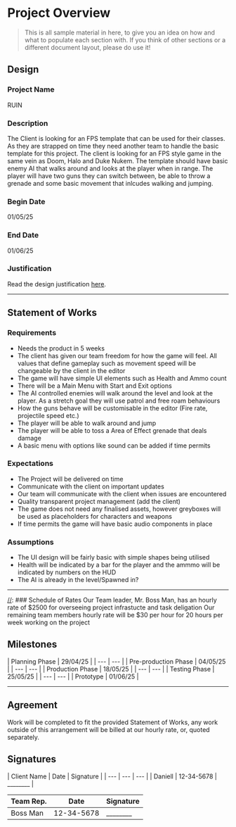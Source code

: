 # Project Overview
[//]: # (This section is an example structure for the proposal to your client.)

>This is all sample material in here, to give you an idea on how and what to populate each section with. If you think of other sections or a different document layout, please do use it!

## Design
[//]: # (How will you meet the client's brief, their expectations, and their requirements.)

### Project Name
RUIN

### Description
[//]: # (This is the elevator pitch, sell the idea)
The Client is looking for an FPS template that can be used for their classes. As they are strapped on time they need another team to handle the basic template for this project. The client is looking for an FPS style game in the same vein as Doom, Halo and Duke Nukem. The template should have basic enemy AI that walks around and looks at the player when in range. The player will have two guns they can switch between, be able to throw a grenade and some basic movement that inlcudes walking and jumping.

### Begin Date

01/05/25

### End Date

01/06/25

### Justification
Read the design justification [here](project_justification.md).

---

## Statement of Works
[//]: # (This section is about managing expectations; list out all of the qualities that will be in the final product)

### Requirements
[//]: # (What are the requirements of the finished project?)
* Needs the product in 5 weeks
* The client has given our team freedom for how the game will feel. All values that define gameplay such as movement speed will be changeable by the client in the editor
* The game will have simple UI elements such as Health and Ammo count
* There will be a Main Menu with Start and Exit options
* The AI controlled enemies will walk around the level and look at the player. As a stretch goal they will use patrol and free roam behaviours
* How the guns behave will be customisable in the editor (Fire rate, projectile speed etc.)
* The player will be able to walk around and jump
* The player will be able to toss a Area of Effect grenade that deals damage
*  A basic menu with options like sound can be added if time permits

### Expectations
[//]: # (What are the client's expectations?)
* The Project will be delivered on time
* Communicate with the client on important updates
* Our team will communicate with the client when issues are encountered
* Quality transparent project management (add the client)
* The game does not need any finalised assets, however greyboxes will be used as placeholders for characters and weapons
* If time permits the game will have basic audio components in place

### Assumptions
[//]: # (What are you assuming based on client responses)
* The UI design will be fairly basic with simple shapes being utilised 
* Health will be indicated by a bar for the player and the ammmo will be indicated by numbers on the HUD
* The AI is already in the level/Spawned in? 

---

[//]: ### Schedule of Rates
Our Team leader, Mr. Boss Man, has an hourly rate of $2500 for overseeing project infrastucte and task deligation
Our remaining team members hourly rate will be $30 per hour for 20 hours per week working on the project


## Milestones
[//]: # (Breakdown of phases of development, with estimated delivery times)
[//]: # (In practice, if you were working on fixed price phases, you would also list expected payment after each phase.)
| Planning Phase | 29/04/25 |
| --- | --- |
| Pre-production Phase | 04/05/25 |
| --- | --- |
| Production Phase | 18/05/25 |
| --- | --- |
| Testing Phase | 25/05/25 |
| --- | --- |
| Prototype | 01/06/25 |

---

## Agreement
[//]: # (List out the arrangement)
Work will be completed to fit the provided Statement of Works, any work outside of this arrangement will be billed at our hourly rate, or, quoted separately.

## Signatures
[//]: # (If dealing in person, agreements should be signed so that additional work can be billed)
| Client Name | Date | Signature |
| --- | --- | --- |
| Daniell | 12-34-5678 | ________ |

| Team Rep. | Date | Signature |
| --- | --- | --- |
| Boss Man | 12-34-5678 | ________ |
